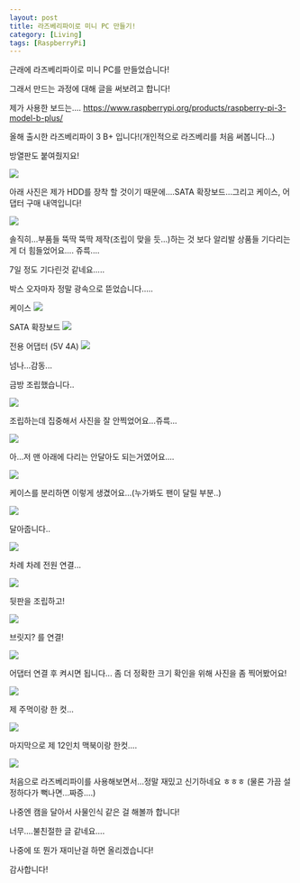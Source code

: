 ```yaml
---
layout: post
title: 라즈베리파이로 미니 PC 만들기!
category: [Living]
tags: [RaspberryPi]
---
```



근래에 라즈베리파이로 미니 PC를 만들었습니다!

그래서 만드는 과정에 대해 글을 써보려고 합니다!

제가 사용한 보드는....
https://www.raspberrypi.org/products/raspberry-pi-3-model-b-plus/

올해 출시한 라즈베리파이 3 B+ 입니다!(개인적으로 라즈베리를 처음 써봅니다...)

방열판도 붙여줬지요!

<img src='https://kkkjerry.github.io/public/img/pi/01.jpg'>

아래 사진은 제가 HDD를 장착 할 것이기 때문에....SATA 확장보드...그리고 케이스, 어댑터 구매 내역입니다!

<img src='https://kkkjerry.github.io/public/img/pi/02.jpg'>

솔직히...부품들 뚝딱 뚝딱 제작(조립이 맞을 듯...)하는 것 보다 알리발 상품들 기다리는게 더 힘들었어요.... 쥬륵....

7일 정도 기다린것 같네요.....

박스 오자마자 정말 광속으로 뜯었습니다.....

케이스
<img src='https://kkkjerry.github.io/public/img/pi/03.jpg'>

SATA 확장보드
<img src='https://kkkjerry.github.io/public/img/pi/04.jpg'>

전용 어댑터 (5V 4A)
<img src='https://kkkjerry.github.io/public/img/pi/05.jpg'>

넘나...감동...

금방 조립했습니다..

<img src='https://kkkjerry.github.io/public/img/pi/06.jpg'>


조립하는데 집중해서 사진을 잘 안찍었어요...쥬륵...

<img src='https://kkkjerry.github.io/public/img/pi/07.jpg'>


아...저 맨 아래에 다리는 안달아도 되는거였어요....

<img src='https://kkkjerry.github.io/public/img/pi/08.jpg'>


케이스를 분리하면 이렇게 생겼어요...(누가봐도 팬이 달릴 부분..)

<img src='https://kkkjerry.github.io/public/img/pi/09.jpg'>

달아줍니다..

<img src='https://kkkjerry.github.io/public/img/pi/10.jpg'>

차례 차례 전원 연결...

<img src='https://kkkjerry.github.io/public/img/pi/11.jpg'>


뒷판을 조립하고!

<img src='https://kkkjerry.github.io/public/img/pi/12.jpg'>

브릿지? 를 연결!

<img src='https://kkkjerry.github.io/public/img/pi/13.jpg'>

어댑터 연결 후 켜시면 됩니다...
좀 더 정확한 크기 확인을 위해 사진을 좀 찍어봤어요!

<img src='https://kkkjerry.github.io/public/img/pi/14.jpg'>

제 주먹이랑 한 컷...

<img src='https://kkkjerry.github.io/public/img/pi/15.jpg'>

마지막으로 제 12인치 맥북이랑 한컷....

<img src='https://kkkjerry.github.io/public/img/pi/16.jpg'>

처음으로 라즈베리파이를 사용해보면서...정말 재밌고 신기하네요 ㅎㅎㅎ
(물론 가끔 설정하다가 뻑나면...짜증....)

나중엔 캠을 달아서 사물인식 같은 걸 해볼까 합니다!

너무....불친절한 글 같네요....

나중에 또 뭔가 재미난걸 하면 올리겠습니다!

감사합니다!
